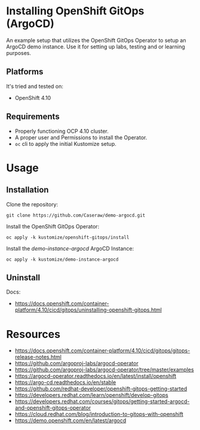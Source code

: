 # Installing OpenShift GitOps (ArgoCD)

An example setup that utilizes the OpenShift GitOps Operator to setup an ArgoCD demo instance. Use it for setting up labs, testing and or learning purposes.

## Platforms

It's tried and tested on:
- OpenShift 4.10

## Requirements

- Properly functioning OCP 4.10 cluster.
- A proper user and Permissions to install the Operator.
- `oc` cli to apply the initial Kustomize setup.

# Usage

## Installation

Clone the repository:

`git clone https://github.com/Caseraw/demo-argocd.git`

Install the OpenShift GitOps Operator:

`oc apply -k kustomize/openshift-gitops/install`

Install the *demo-instance-argocd* ArgoCD Instance:

`oc apply -k kustomize/demo-instance-argocd`

## Uninstall

Docs:
- https://docs.openshift.com/container-platform/4.10/cicd/gitops/uninstalling-openshift-gitops.html

# Resources

- https://docs.openshift.com/container-platform/4.10/cicd/gitops/gitops-release-notes.html
- https://github.com/argoproj-labs/argocd-operator
- https://github.com/argoproj-labs/argocd-operator/tree/master/examples
- https://argocd-operator.readthedocs.io/en/latest/install/openshift
- https://argo-cd.readthedocs.io/en/stable
- https://github.com/redhat-developer/openshift-gitops-getting-started
- https://developers.redhat.com/learn/openshift/develop-gitops
- https://developers.redhat.com/courses/gitops/getting-started-argocd-and-openshift-gitops-operator
- https://cloud.redhat.com/blog/introduction-to-gitops-with-openshift
- https://demo.openshift.com/en/latest/argocd
